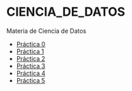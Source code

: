 # CIENCIA_DE_DATOS
Materia de Ciencia de Datos

* [Práctica 0](https://nbviewer.jupyter.org/github/SamatarouKami/CIENCIA_DE_DATOS/blob/master/P0.ipynb)
* [Práctica 1](https://nbviewer.jupyter.org/github/SamatarouKami/CIENCIA_DE_DATOS/blob/master/P1.ipynb)
* [Práctica 2](https://nbviewer.jupyter.org/github/SamatarouKami/CIENCIA_DE_DATOS/blob/master/P2.ipynb)
* [Práctica 3](https://nbviewer.jupyter.org/github/SamatarouKami/CIENCIA_DE_DATOS/blob/master/P3.ipynb)
* [Práctica 4]()
* [Práctica 5](https://nbviewer.jupyter.org/github/SamatarouKami/CIENCIA_DE_DATOS/blob/master/P5.ipynb)


